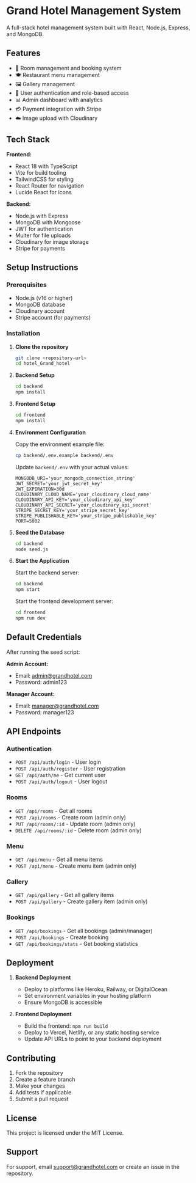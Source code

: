 # Grand Hotel Management System

A full-stack hotel management system built with React, Node.js, Express, and MongoDB.

## Features

- 🏨 Room management and booking system
- 🍽️ Restaurant menu management
- 🖼️ Gallery management
- 👥 User authentication and role-based access
- 📊 Admin dashboard with analytics
- 💳 Payment integration with Stripe
- ☁️ Image upload with Cloudinary

## Tech Stack

**Frontend:**
- React 18 with TypeScript
- Vite for build tooling
- TailwindCSS for styling
- React Router for navigation
- Lucide React for icons

**Backend:**
- Node.js with Express
- MongoDB with Mongoose
- JWT for authentication
- Multer for file uploads
- Cloudinary for image storage
- Stripe for payments

## Setup Instructions

### Prerequisites
- Node.js (v16 or higher)
- MongoDB database
- Cloudinary account
- Stripe account (for payments)

### Installation

1. **Clone the repository**
   ```bash
   git clone <repository-url>
   cd hotel_Grand_hotel
   ```

2. **Backend Setup**
   ```bash
   cd backend
   npm install
   ```

3. **Frontend Setup**
   ```bash
   cd frontend
   npm install
   ```

4. **Environment Configuration**
   
   Copy the environment example file:
   ```bash
   cp backend/.env.example backend/.env
   ```
   
   Update `backend/.env` with your actual values:
   ```env
   MONGODB_URI='your_mongodb_connection_string'
   JWT_SECRET='your_jwt_secret_key'
   JWT_EXPIRATION=30d
   CLOUDINARY_CLOUD_NAME='your_cloudinary_cloud_name'
   CLOUDINARY_API_KEY='your_cloudinary_api_key'
   CLOUDINARY_API_SECRET='your_cloudinary_api_secret'
   STRIPE_SECRET_KEY='your_stripe_secret_key'
   STRIPE_PUBLISHABLE_KEY='your_stripe_publishable_key'
   PORT=5002
   ```

5. **Seed the Database**
   ```bash
   cd backend
   node seed.js
   ```

6. **Start the Application**
   
   Start the backend server:
   ```bash
   cd backend
   npm start
   ```
   
   Start the frontend development server:
   ```bash
   cd frontend
   npm run dev
   ```

## Default Credentials

After running the seed script:

**Admin Account:**
- Email: admin@grandhotel.com
- Password: admin123

**Manager Account:**
- Email: manager@grandhotel.com
- Password: manager123

## API Endpoints

### Authentication
- `POST /api/auth/login` - User login
- `POST /api/auth/register` - User registration
- `GET /api/auth/me` - Get current user
- `POST /api/auth/logout` - User logout

### Rooms
- `GET /api/rooms` - Get all rooms
- `POST /api/rooms` - Create room (admin only)
- `PUT /api/rooms/:id` - Update room (admin only)
- `DELETE /api/rooms/:id` - Delete room (admin only)

### Menu
- `GET /api/menu` - Get all menu items
- `POST /api/menu` - Create menu item (admin only)

### Gallery
- `GET /api/gallery` - Get all gallery items
- `POST /api/gallery` - Create gallery item (admin only)

### Bookings
- `GET /api/bookings` - Get all bookings (admin/manager)
- `POST /api/bookings` - Create booking
- `GET /api/bookings/stats` - Get booking statistics

## Deployment

1. **Backend Deployment**
   - Deploy to platforms like Heroku, Railway, or DigitalOcean
   - Set environment variables in your hosting platform
   - Ensure MongoDB is accessible

2. **Frontend Deployment**
   - Build the frontend: `npm run build`
   - Deploy to Vercel, Netlify, or any static hosting service
   - Update API URLs to point to your backend deployment

## Contributing

1. Fork the repository
2. Create a feature branch
3. Make your changes
4. Add tests if applicable
5. Submit a pull request

## License

This project is licensed under the MIT License.

## Support

For support, email support@grandhotel.com or create an issue in the repository.
